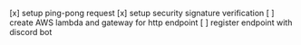 [x] setup ping-pong request
[x] setup security signature verification
[ ] create AWS lambda and gateway for http endpoint
[ ] register endpoint with discord bot

